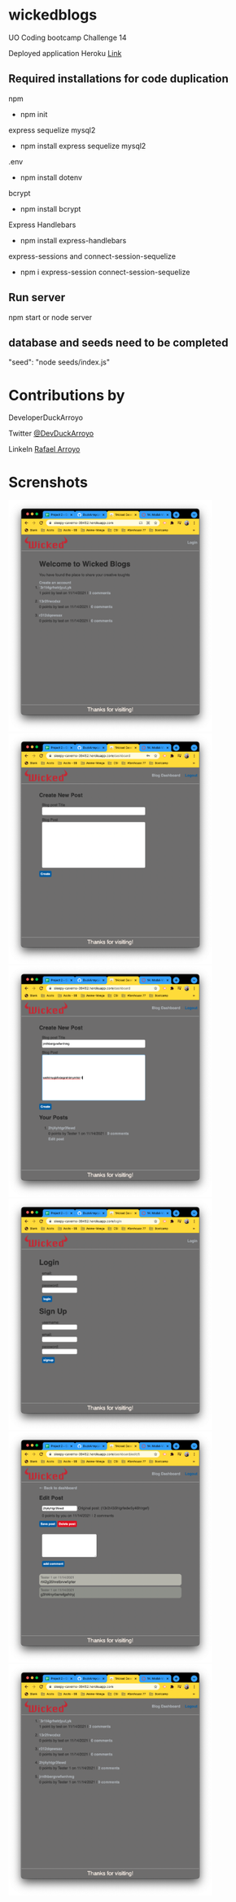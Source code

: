 # wickedblogs

UO Coding bootcamp Challenge 14

Deployed application Heroku
[Link](https://sleepy-caverns-39452.herokuapp.com//)

## Required installations for code duplication

npm

- npm init

express
sequelize
mysql2

- npm install express sequelize mysql2

.env

- npm install dotenv

bcrypt

- npm install bcrypt

Express Handlebars

- npm install express-handlebars

express-sessions and connect-session-sequelize

- npm i express-session connect-session-sequelize

## Run server

npm start or node server

## database and seeds need to be completed

"seed": "node seeds/index.js"

# Contributions by

DeveloperDuckArroyo

Twitter [@DevDuckArroyo](https://twitter.com/DevDuckArroyo)

LinkeIn [Rafael Arroyo](https://www.linkedin.com/in/duckarroyo/)

# Screnshots

<img src="./public/assets/afrontpage.png" style="width: 400px">

<img src="./public/assets/bdashboard1.png" style="width: 400px">

<img src="./public/assets/bdashboard2.png" style="width: 400px">

<img src="./public/assets/blogin.png" style="width: 400px">

<img src="./public/assets/cEditpost.png" style="width: 400px">

<img src="./public/assets/dPopulatedfrontpage.png" style="width: 400px">
